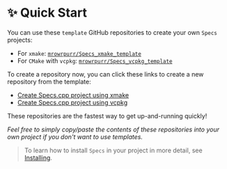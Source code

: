 # ✨ Quick Start

You can use these `template` GitHub repositories to create your own `Specs` projects:

- For `xmake`: [`mrowrpurr/Specs_xmake_template`][xmake_template]
- For `CMake` with `vcpkg`: [`mrowrpurr/Specs_vcpkg_template`][vcpkg_template]

To create a repository now, you can click these links to create a new repository from the template:

- [Create Specs.cpp project using xmake][new_xmake_template]
- [Create Specs.cpp project using vcpkg][new_vcpkg_template]

These repositories are the fastest way to get up-and-running quickly!

_Feel free to simply copy/paste the contents of these repositories into your own project if you don't want to use templates._

> To learn how to install `Specs` in your project in more detail, see [Installing](Installing.md).

[xmake_template]: https://github.com/mrowrpurr/Specs_xmake_template
[vcpkg_template]: https://github.com/mrowrpurr/Specs_vcpkg_template

[new_xmake_template]: https://github.com/new?template_name=Specs_xmake_template&template_owner=mrowrpurr
[new_vcpkg_template]: https://github.com/new?template_name=Specs_vcpkg_template&template_owner=mrowrpurr
